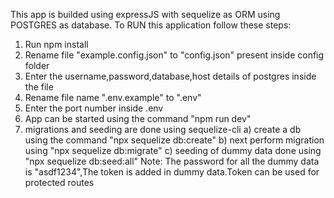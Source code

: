This app is builded using expressJS with sequelize as ORM using POSTGRES as database.
To RUN this application follow these steps:
1) Run npm install 
2) Rename file "example.config.json" to "config.json" present inside config folder
3) Enter the username,password,database,host details of postgres inside the file
4) Rename file name ".env.example" to ".env"
5) Enter the port number inside .env
6) App can be started using the command "npm run dev"
7) migrations and seeding are done using sequelize-cli
 a) create a db using the command "npx sequelize db:create"
 b) next perform migration using "npx sequelize db:migrate"
 c) seeding of dummy data done using "npx sequelize db:seed:all"
 Note: The password for all the dummy data is "asdf1234",The token is added in dummy data.Token can be used for protected routes
